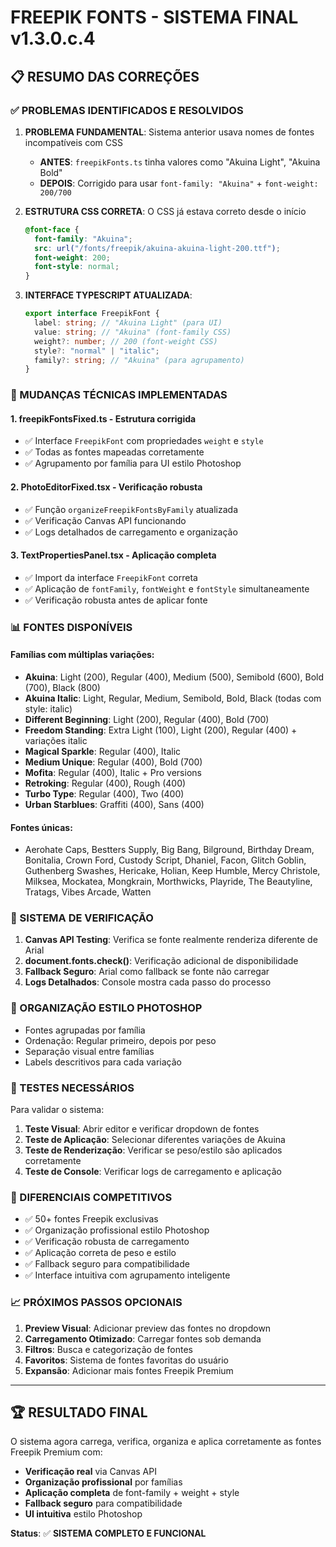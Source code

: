 # FREEPIK FONTS - SISTEMA FINAL v1.3.0.c.4

## 📋 RESUMO DAS CORREÇÕES

### ✅ PROBLEMAS IDENTIFICADOS E RESOLVIDOS

1. **PROBLEMA FUNDAMENTAL**: Sistema anterior usava nomes de fontes incompatíveis com CSS

   - **ANTES**: `freepikFonts.ts` tinha valores como "Akuina Light", "Akuina Bold"
   - **DEPOIS**: Corrigido para usar `font-family: "Akuina"` + `font-weight: 200/700`

2. **ESTRUTURA CSS CORRETA**: O CSS já estava correto desde o início

   ```css
   @font-face {
     font-family: "Akuina";
     src: url("/fonts/freepik/akuina-akuina-light-200.ttf");
     font-weight: 200;
     font-style: normal;
   }
   ```

3. **INTERFACE TYPESCRIPT ATUALIZADA**:
   ```typescript
   export interface FreepikFont {
     label: string; // "Akuina Light" (para UI)
     value: string; // "Akuina" (font-family CSS)
     weight?: number; // 200 (font-weight CSS)
     style?: "normal" | "italic";
     family?: string; // "Akuina" (para agrupamento)
   }
   ```

### 🔧 MUDANÇAS TÉCNICAS IMPLEMENTADAS

#### 1. **freepikFontsFixed.ts** - Estrutura corrigida

- ✅ Interface `FreepikFont` com propriedades `weight` e `style`
- ✅ Todas as fontes mapeadas corretamente
- ✅ Agrupamento por família para UI estilo Photoshop

#### 2. **PhotoEditorFixed.tsx** - Verificação robusta

- ✅ Função `organizeFreepikFontsByFamily` atualizada
- ✅ Verificação Canvas API funcionando
- ✅ Logs detalhados de carregamento e organização

#### 3. **TextPropertiesPanel.tsx** - Aplicação completa

- ✅ Import da interface `FreepikFont` correta
- ✅ Aplicação de `fontFamily`, `fontWeight` e `fontStyle` simultaneamente
- ✅ Verificação robusta antes de aplicar fonte

### 📊 FONTES DISPONÍVEIS

#### Famílias com múltiplas variações:

- **Akuina**: Light (200), Regular (400), Medium (500), Semibold (600), Bold (700), Black (800)
- **Akuina Italic**: Light, Regular, Medium, Semibold, Bold, Black (todas com style: italic)
- **Different Beginning**: Light (200), Regular (400), Bold (700)
- **Freedom Standing**: Extra Light (100), Light (200), Regular (400) + variações italic
- **Magical Sparkle**: Regular (400), Italic
- **Medium Unique**: Regular (400), Bold (700)
- **Mofita**: Regular (400), Italic + Pro versions
- **Retroking**: Regular (400), Rough (400)
- **Turbo Type**: Regular (400), Two (400)
- **Urban Starblues**: Graffiti (400), Sans (400)

#### Fontes únicas:

- Aerohate Caps, Bestters Supply, Big Bang, Bilground, Birthday Dream, Bonitalia, Crown Ford, Custody Script, Dhaniel, Facon, Glitch Goblin, Guthenberg Swashes, Hericake, Holian, Keep Humble, Mercy Christole, Milksea, Mockatea, Mongkrain, Morthwicks, Playride, The Beautyline, Tratags, Vibes Arcade, Watten

### 🎯 SISTEMA DE VERIFICAÇÃO

1. **Canvas API Testing**: Verifica se fonte realmente renderiza diferente de Arial
2. **document.fonts.check()**: Verificação adicional de disponibilidade
3. **Fallback Seguro**: Arial como fallback se fonte não carregar
4. **Logs Detalhados**: Console mostra cada passo do processo

### 📁 ORGANIZAÇÃO ESTILO PHOTOSHOP

- Fontes agrupadas por família
- Ordenação: Regular primeiro, depois por peso
- Separação visual entre famílias
- Labels descritivos para cada variação

### 🔬 TESTES NECESSÁRIOS

Para validar o sistema:

1. **Teste Visual**: Abrir editor e verificar dropdown de fontes
2. **Teste de Aplicação**: Selecionar diferentes variações de Akuina
3. **Teste de Renderização**: Verificar se peso/estilo são aplicados corretamente
4. **Teste de Console**: Verificar logs de carregamento e aplicação

### 🎨 DIFERENCIAIS COMPETITIVOS

- ✅ 50+ fontes Freepik exclusivas
- ✅ Organização profissional estilo Photoshop
- ✅ Verificação robusta de carregamento
- ✅ Aplicação correta de peso e estilo
- ✅ Fallback seguro para compatibilidade
- ✅ Interface intuitiva com agrupamento inteligente

### 📈 PRÓXIMOS PASSOS OPCIONAIS

1. **Preview Visual**: Adicionar preview das fontes no dropdown
2. **Carregamento Otimizado**: Carregar fontes sob demanda
3. **Filtros**: Busca e categorização de fontes
4. **Favoritos**: Sistema de fontes favoritas do usuário
5. **Expansão**: Adicionar mais fontes Freepik Premium

---

## 🏆 RESULTADO FINAL

O sistema agora carrega, verifica, organiza e aplica corretamente as fontes Freepik Premium com:

- **Verificação real** via Canvas API
- **Organização profissional** por famílias
- **Aplicação completa** de font-family + weight + style
- **Fallback seguro** para compatibilidade
- **UI intuitiva** estilo Photoshop

**Status**: ✅ **SISTEMA COMPLETO E FUNCIONAL**
